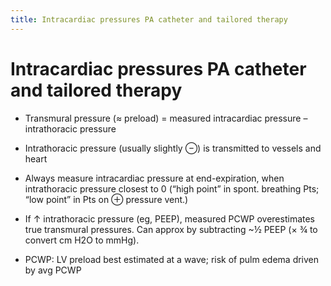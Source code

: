 ```yaml
---
title: Intracardiac pressures PA catheter and tailored therapy
---
```

# Intracardiac pressures PA catheter and tailored therapy

* Transmural pressure (≈ preload) = measured intracardiac pressure – intrathoracic pressure

* Intrathoracic pressure (usually slightly ⊖) is transmitted to vessels and heart

* Always measure intracardiac pressure at end-expiration, when intrathoracic pressure closest to 0 (“high point” in spont. breathing Pts; “low point” in Pts on ⊕ pressure vent.)

* If ↑ intrathoracic pressure (eg, PEEP), measured PCWP overestimates true transmural pressures. Can approx by subtracting ~½ PEEP (× ¾ to convert cm H2O to mmHg).

* PCWP: LV preload best estimated at a wave; risk of pulm edema driven by avg PCWP
